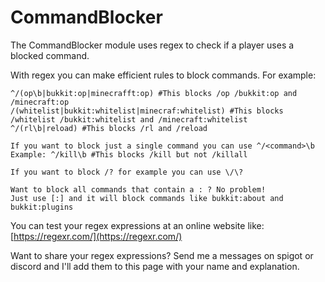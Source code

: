 # CommandBlocker

The CommandBlocker module uses regex to check if a player uses a blocked command.

With regex you can make efficient rules to block commands. For example:

```text
^/(op\b|bukkit:op|minecrafft:op) #This blocks /op /bukkit:op and /minecraft:op
/(whitelist|bukkit:whitelist|minecraf:whitelist) #This blocks /whitelist /bukkit:whitelist and /minecraft:whitelist
^/(rl\b|reload) #This blocks /rl and /reload

If you want to block just a single command you can use ^/<command>\b
Example: ^/kill\b #This blocks /kill but not /killall

If you want to block /? for example you can use \/\?

Want to block all commands that contain a : ? No problem!
Just use [:] and it will block commands like bukkit:about and bukkit:plugins
```

You can test your regex expressions at an online website like: [https://regexr.com/](https://regexr.com/)

Want to share your regex expressions? Send me a messages on spigot or discord and I'll add them to this page with your name and explanation.


